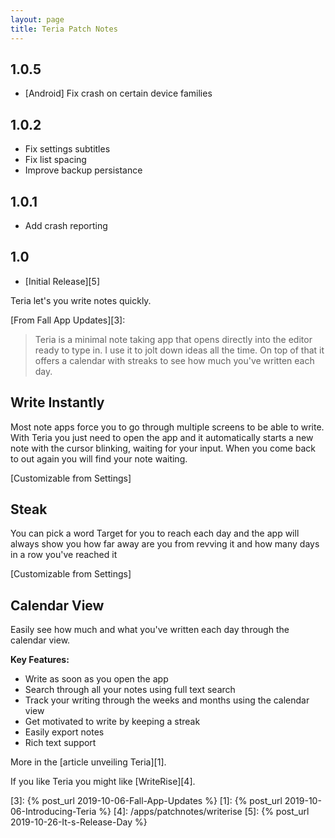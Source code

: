 ```yaml
---
layout: page
title: Teria Patch Notes
---
```


## 1.0.5

- [Android] Fix crash on certain device families

## 1.0.2

- Fix settings subtitles
- Fix list spacing
- Improve backup persistance

## 1.0.1

- Add crash reporting

## 1.0

- [Initial Release][5]

Teria let's you write notes quickly.


[From Fall App Updates][3]:
> Teria is a minimal note taking app that opens directly into the editor ready to type in. I use it to jolt down ideas all the time. On top of that it offers a calendar with streaks to see how much you've written each day.


## Write Instantly

Most note apps force you to go through multiple screens to be able to write. With Teria you just need to open the app and it automatically starts a new note with the cursor blinking, waiting for your input. When you come back to out again you will find your note waiting.

[Customizable from Settings]

## Steak

You can pick a word Target for you to reach each day and the app will always show you how far away are you from revving it and how many days in a row you've reached it

[Customizable from Settings]

## Calendar View

Easily see how much and what you've written each day through the calendar view.


**Key Features:**

- Write as soon as you open the app
- Search through all your notes using full text search
- Track your writing through the weeks and months using the calendar view
- Get motivated to write by keeping a streak
- Easily export notes
- Rich text support

More in the [article unveiling Teria][1].

If you like Teria you might like [WriteRise][4].

[3]: {% post_url 2019-10-06-Fall-App-Updates %}
[1]: {% post_url 2019-10-06-Introducing-Teria %}
[4]: /apps/patchnotes/writerise
[5]: {% post_url 2019-10-26-It-s-Release-Day %}